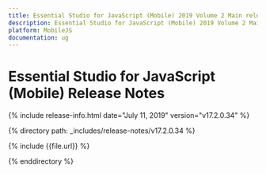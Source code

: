 ```yaml
---
title: Essential Studio for JavaScript (Mobile) 2019 Volume 2 Main release Release Notes  
description: Essential Studio for JavaScript (Mobile) 2019 Volume 2 Main release Release Notes  
platform: MobileJS
documentation: ug
---
```


# Essential Studio for JavaScript (Mobile)  Release Notes  

{% include release-info.html date="July 11, 2019"  version="v17.2.0.34" %} 


{% directory path: _includes/release-notes/v17.2.0.34 %}

{% include {{file.url}} %}

{% enddirectory %}
